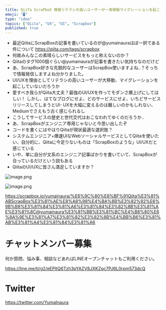 ```yaml
---
title: QiiTa ScraPboX 情報リテラシの高いユーザーが一斉移動マイグレーションを起こさないか心配な1ユーザーとQiitaに託したい未来
emoji: "🖥"
type: "idea"
topics: ["Qiita", "UX", "UI", "Scrapbox"]
published: true
---
```


- 最近QiitaにScrapBoxの記事を書いているのが@yumainauraほぼ一択である件について https://qiita.com/tags/scrapbox
- 何故みんなこの素晴らしいサービスをもっと称えないのか？
- Qiitaのタグ1000個ぐらい@yumainauraが記事を書きたい気持ちなのだけど
- あ、ScrapBox好きな先鋭的なユーザーはScrapBox使いますよね‥？そっちで情報発信しますよね分かりました。
- UI/UXを理由としてリテラシの高いユーザーが大移動、マイグレーションを起こしていないだろうか
- 愛すべき我らがQiita大丈夫？最強のUI/UXを作ってモダンさ爆上げにしてほしい！
 しかし、はてなブログにせよ、どのサービスにせよ、いちどサービスリリースしてしまうとUI- UXを大幅に変えるのは難しいのかもしれない、Mediumでさえもう古く感じられるし
- こうしてサービスの歴史と世代交代はおこなわれてゆくのだろうか‥
- あ、ScrapBoxがエンジニア専用じゃないと今思い出したぞ
- コードを書くにはやはりQiitaが現状最適な選択肢？
- システムエンジニア+爆速UIなWebソーシャルサービスとしてQiitaを使いたい、自分的に、Qiitaに今足りないものは「ScrapBoxのような」UI/UXだと感じている
- いや、単に自分が文系のエンジニア記事ばかりを書いていて、ScrapBoxが合っているだけという説もある
- QiitaのUI/UXに皆さん満足していますか？

![image.png](https://qiita-image-store.s3.amazonaws.com/0/89618/62ca21b2-7eaa-8bef-f0e2-87683abf397a.png)




![image.png](https://qiita-image-store.s3.amazonaws.com/0/89618/edd52a8e-4fb9-65cc-920a-733a1457faa8.png)

https://scrapbox.io/yumainaura/%E6%9C%80%E8%BF%91Qiita%E3%81%ABScrapBox%E3%81%AE%E8%A8%98%E4%BA%8B%E3%82%92%E6%9B%B8%E3%81%84%E3%81%A6%E3%81%84%E3%82%8B%E3%81%AE%E3%81%8C@yumainaura%E3%81%BB%E3%81%BC%E4%B8%80%E6%8A%9E%E3%81%A7%E3%81%82%E3%82%8B%E4%BB%B6%E3%81%AB%E3%81%A4%E3%81%84%E3%81%A6








<!-- Update From Qiita API -->

# チャットメンバー募集


何か質問、悩み事、相談などあればLINEオープンチャットもご利用ください。

https://line.me/ti/g2/eEPltQ6Tzh3pYAZV8JXKZqc7PJ6L0rpm573dcQ





# Twitter


https://twitter.com/YumaInaura


<!-- Update From Qiita API -->


